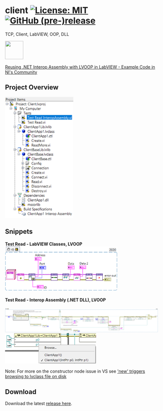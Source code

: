 # client [![License: MIT](https://img.shields.io/badge/License-MIT-blue.svg)](https://github.com/etfovac/client/blob/master/LICENSE) [![GitHub (pre-)release](https://img.shields.io/badge/release-0.1-yellow.svg)](https://github.com/etfovac/client/releases/tag/0.1)

 TCP, Client, LabVIEW, OOP, DLL

<a href="https://www.youracclaim.com/badges/3ee8a24f-0360-42d5-96c1-79f6296d7fe0/public_url"><img src="https://images.youracclaim.com/size/220x220/images/84f9f6c4-167a-47bf-95bf-af1b4610fd67/36015_Certificate_Badges_FINAL__1__NI_Instructor_v5_copy_2.png" height="60" width="60"></a>

<a href="https://forums.ni.com/t5/Example-Code/Reusing-NET-Interop-Assembly-with-LVOOP-in-LabVIEW/ta-p/4072423">Reusing .NET Interop Assembly with LVOOP in LabVIEW - Example Code in NI's Community</a>

## Project Overview
<img src="https://github.com/etfovac/client/blob/master/graphics/Project%20Overview.png" alt="Project Overview" width="225" height="400">

## Snippets

#### Test Read - LabVIEW Classes, LVOOP  <img src="https://github.com/etfovac/client/blob/master/graphics/Test%20Read.png" alt="Test Read - LabVIEW Classes, LVOOP" width="370" height="145">

#### Test Read - Interop Assembly (.NET DLL), LVOOP 
![Test Read - .NET DLL, LVOOP](https://github.com/etfovac/client/blob/master/graphics/Test%20Read%20(Reused%20IA).png)
<img src="https://github.com/etfovac/client/blob/master/graphics/SelectOtherConstructorBD.png" alt="SelectOtherConstructorBD" width="300" height="100">

Note: For more on the constructor node issue in VS see <a href="https://github.com/etfovac/dll/issues/2#issue-673036198">'new' triggers browsing to lvclass file on disk</a>

## Download
Download the latest [release here][0].

[0]: https://github.com/etfovac/client/releases
